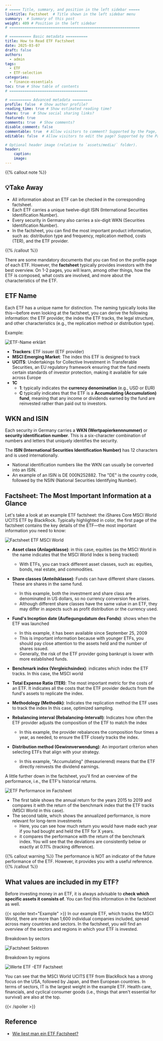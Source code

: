 ```yaml
---
# ===== Title, summary, and position in the left sidebar =====
linktitle: Factsheet  # Title shown in the left sidebar menu
summary:  # Summary of this post
weight: 409 # Position in the left sidebar
# ============================================================

# ========== Basic metadata ==========
title: How to Read ETF Factsheet
date: 2025-03-07
draft: false
authors:
  - admin
tags:
  - ETF
  - ETF-selection
categories:
  - finance-essentials
toc: true # Show table of contents
# ====================================

# ========== Advanced metadata =========
profile: false  # Show author profile?
reading_time: true # Show estimated reading time?
share: true  # Show social sharing links?
featured: true
comments: true  # Show comments?
disable_comment: false
commentable: true  # Allow visitors to comment? Supported by the Page, Post, and Book content types.
editable: false  # Allow visitors to edit the page? Supported by the Page, Post, and Book content types.

# Optional header image (relative to `assets/media/` folder).
header:
    caption: 
    image:  
---
```


{{% callout note %}}
## 💡Take Away
- All information about an ETF can be checked in the corresponding factsheet.
- Each ETF carries a unique twelve-digit ISIN (International Securities Identification Number).
- Every security in Germany also carries a six-digit WKN (Securities Identification Number).
- In the factsheet, you can find the most important product information, such as: distribution type and frequency, replication method, costs (TER), and the ETF provider.

{{% /callout %}}

There are some mandatory documents that you can find on the profile page of each ETF. However, the **factsheet** typically provides investors with the best overview. On 1-2 pages, you will learn, among other things, how the ETF is composed, what costs are involved, and more about the characteristics of the ETF.

## ETF Name

Each ETF has a unique name for distinction. The naming typically looks like this—before even looking at the factsheet, you can derive the following information: the ETF provider, the index the ETF tracks, the legal structure, and other characteristics (e.g., the replication method or distribution type).

Example:

![ETF-Name erklärt](https://raw.githubusercontent.com/EckoTan0804/upic-repo/master/uPic/ETF-Name.jpeg)

- **Trackers**: ETF issuer (ETF provider)
- **MSCI Emerging Market**: The index this ETF is designed to track
- **UCITS**: Undertakings for Collective Investment in Transferable Securities, an EU regulatory framework ensuring that the fund meets certain standards of investor protection, making it available for sale across Europe
- **1C**
  - **1**: typically indicates the **currency denomination** (e.g., USD or EUR)
  - **C** typically indicates that the ETF is a **Accumulating (Accumulation) fund**, meaning that any income or dividends earned by the fund are reinvested rather than paid out to investors.

## WKN and ISIN

Each security in Germany carries a **WKN (Wertpapierkennnummer)** or **security identification number**. This is a six-character combination of numbers and letters that uniquely identifies the security.

The **ISIN (International Securities Identification Number)** has 12 characters and is used internationally. 

- National identification numbers like the WKN can usually be converted into an ISIN. 
- An example of an ISIN is DE 000N252882. The "DE" is the country code, followed by the NSIN (National Securities Identifying Number).

## Factsheet: The Most Important Information at a Glance

Let's take a look at an example ETF factsheet: the iShares Core MSCI World UCITS ETF by BlackRock. Typically highlighted in color, the first page of the factsheet contains the key details of the ETF—the most important information you need to know:

![Factsheet ETF MSCI World](https://raw.githubusercontent.com/EckoTan0804/upic-repo/master/uPic/Eckdaten-ETF.jpeg)

- **Asset class (Anlageklasse)**: in this case, equities (as the MSCI World in the name indicates that the MSCI World Index is being tracked)
  - With ETFs, you can track different asset classes, such as: equities, bonds, real estate, and commodities.
- **Share classes (Anteilsklasse)**: Funds can have different share classes. These are shares in the same fund.
  - In this example, both the investment and share class are denominated in US dollars, so no currency conversion fee arises.
  - Although different share classes have the same value in an ETF, they may differ in aspects such as profit distribution or the currency used.

- **Fund's Inception date (Auflegungsdatum des Fonds)**: shows when the ETF was launched
  - In this example, it has been available since September 25, 2009
  - This is important information because with younger ETFs, you should pay close attention to the assets held and the number of shares issued. 
  - Generally, the risk of the ETF provider going bankrupt is lower with more established funds.

- **Benchmark index (Vergleichsindex)**: indicates which index the ETF tracks. In this case, the MSCI world
- **Total Expense Ratio (TER)**: The most important metric for the costs of an ETF. It indicates all the costs that the ETF provider deducts from the fund's assets to replicate the index.

- **Methodology (Methodik)**: Indicates the replication method the ETF uses to track the index In this case, optimized sampling.
- **Rebalancing interval (Rebalancing-Intervall)**: Indicates how often the ETF provider adjusts the composition of the ETF to match the index
  - In this example, the provider rebalances the composition four times a year, as needed, to ensure the ETF closely tracks the index.

- **Distribution method (Gewinnverwendung)**: An important criterion when selecting ETFs that align with your strategy. 
  - In this example, "Accumulating" (thesaurierend) means that the ETF directly reinvests the dividend earnings.

A little further down in the factsheet, you'll find an overview of the performance, i.e., the ETF's historical returns.

![ETF Performance im Factsheet](https://raw.githubusercontent.com/EckoTan0804/upic-repo/master/uPic/unnamed.jpeg)

- The first table shows the annual return for the years 2015 to 2019 and compares it with the return of the benchmark index that the ETF tracks (MSCI World in this case).
- The second table, which shows the annualized performance, is more relevant for long-term investments
  - Here, you can see how much return you would have made each year if you had bought and held the ETF for X years.
  - it compares the performance with the return of the benchmark index. You will see that the deviations are consistently below or exactly at 0.11% (tracking difference).

{{% callout  warning %}}
The performance is NOT an indicator of the future performance of the ETF. However, it provides you with a useful reference.
{{% /callout %}}

## What values are included in my ETF?

Before investing money in an ETF, it is always advisable to **check which specific assets it consists of**. You can find this information in the factsheet as well.

{{< spoiler text="Example" >}}
In our example ETF, which tracks the MSCI World, there are more than 1,600 individual companies included, spread across many countries and sectors. In the factsheet, you will find an overview of the sectors and regions in which your ETF is invested.

Breakdown by sectors

![Factsheet Sektoren](https://raw.githubusercontent.com/EckoTan0804/upic-repo/master/uPic/Factsheet-Sektoren-20250329183046281.jpeg)

Breakdown by regions

![Werte ETF -ETF Factsheet](https://raw.githubusercontent.com/EckoTan0804/upic-repo/master/uPic/werte-etf-etf-factsheet-20250329183102367.jpg)

You can see that the MSCI World UCITS ETF from BlackRock has a strong focus on the USA, followed by Japan, and then European countries. In terms of sectors, IT is the largest weight in the example ETF. Health care, financials, and cyclical consumer goods (i.e., things that aren't essential for survival) are also at the top.

{{< /spoiler >}}

## Reference

- [Wie liest man ein ETF Factsheet?](https://www.finanzfluss.de/etf-handbuch/factsheet/)
